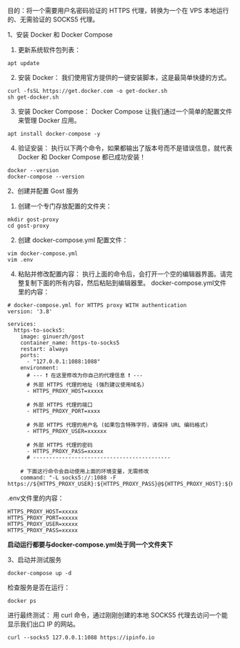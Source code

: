 目的：将一个需要用户名密码验证的 HTTPS 代理，转换为一个在 VPS 本地运行的、无需验证的 SOCKS5 代理。

1、安装 Docker 和 Docker Compose
1. 更新系统软件包列表：
```
apt update
```
2. 安装 Docker：
我们使用官方提供的一键安装脚本，这是最简单快捷的方式。
```
curl -fsSL https://get.docker.com -o get-docker.sh
sh get-docker.sh
```
3. 安装 Docker Compose：
Docker Compose 让我们通过一个简单的配置文件来管理 Docker 应用。
```
apt install docker-compose -y
```
4. 验证安装：
执行以下两个命令，如果都输出了版本号而不是错误信息，就代表 Docker 和 Docker Compose 都已成功安装！
```
docker --version
docker-compose --version
```
2、创建并配置 Gost 服务
1. 创建一个专门存放配置的文件夹：
```
mkdir gost-proxy
cd gost-proxy
```
2. 创建 docker-compose.yml 配置文件：
```
vim docker-compose.yml
vim .env
```
4. 粘贴并修改配置内容：
执行上面的命令后，会打开一个空的编辑器界面。请完整复制下面的所有内容，然后粘贴到编辑器里。
docker-compose.yml文件里的内容：
```
# docker-compose.yml for HTTPS proxy WITH authentication
version: '3.8'

services:
  https-to-socks5:
    image: ginuerzh/gost
    container_name: https-to-socks5
    restart: always
    ports:
      - "127.0.0.1:1088:1088"
    environment:
      # --- ❗ 在这里修改为你自己的代理信息 ❗ ---
      # 外部 HTTPS 代理的地址 (强烈建议使用域名)
      - HTTPS_PROXY_HOST=xxxxx
      
      # 外部 HTTPS 代理的端口
      - HTTPS_PROXY_PORT=xxxx
      
      # 外部 HTTPS 代理的用户名 (如果包含特殊字符，请保持 URL 编码格式)
      - HTTPS_PROXY_USER=xxxxxx
      
      # 外部 HTTPS 代理的密码
      - HTTPS_PROXY_PASS=xxxxx
      # -------------------------------------------

    # 下面这行命令会自动使用上面的环境变量，无需修改
    command: "-L socks5://:1088 -F https://${HTTPS_PROXY_USER}:${HTTPS_PROXY_PASS}@${HTTPS_PROXY_HOST}:${HTTPS_PROXY_PORT}"

```
.env文件里的内容：
```
HTTPS_PROXY_HOST=xxxxx
HTTPS_PROXY_PORT=xxxxx
HTTPS_PROXY_USER=xxxxx
HTTPS_PROXY_PASS=xxxxx
```
**启动运行都要与docker-compose.yml处于同一个文件夹下**

3、启动并测试服务
```
docker-compose up -d
```
检查服务是否在运行：

```docker ps```

进行最终测试：
用 curl 命令，通过刚刚创建的本地 SOCKS5 代理去访问一个能显示我们出口 IP 的网站。

```
curl --socks5 127.0.0.1:1088 https://ipinfo.io
```




